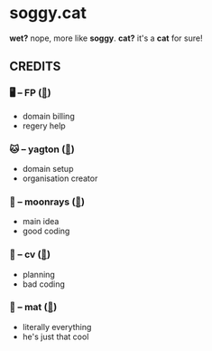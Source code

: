 # soggy.cat
**wet?** nope, more like **soggy**.
**cat?** it's a **cat** for sure!

## CREDITS
### 🖥️ – FP ([🔗](https://github.com/system2k))
* domain billing
* regery help
### 🐱 – yagton ([🔗](https://github.com/tlras))
* domain setup
* organisation creator
### 🌙 – moonrays ([🔗](https://github.com/moon-rays))
* main idea
* good coding
### 🐶 – cv ([🔗](https://github.com/cv003))
* planning
* bad coding
### 🔹 – mat ([🔗](https://github.com/m5x11))
* literally everything
* he's just that cool

